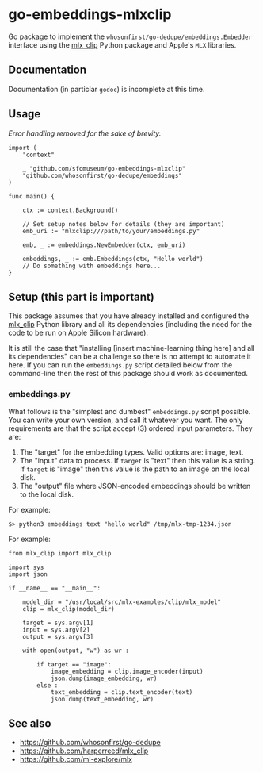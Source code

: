 # go-embeddings-mlxclip

Go package to implement the `whosonfirst/go-dedupe/embeddings.Embedder` interface using the [mlx_clip](https://github.com/harperreed/mlx_clip) Python package and Apple's `MLX` libraries.

## Documentation

Documentation (in particlar `godoc`) is incomplete at this time.

## Usage

_Error handling removed for the sake of brevity._

```
import (
	"context"

	_ "github.com/sfomuseum/go-embeddings-mlxclip"
	"github.com/whosonfirst/go-dedupe/embeddings"
)	
	
func main() {

	ctx := context.Background()

	// Set setup notes below for details (they are important)
	emb_uri := "mlxclip:///path/to/your/embeddings.py"
	
	emb, _ := embeddings.NewEmbedder(ctx, emb_uri)

	embeddings, _ := emb.Embeddings(ctx, "Hello world")
	// Do something with embeddings here...
}
```

## Setup (this part is important)

This package assumes that you have already installed and configured the [mlx_clip](https://github.com/harperreed/mlx_clip) Python library and all its dependencies (including the need for the code to be run on Apple Silicon hardware).

It is still the case that "installing [insert machine-learning thing here] and all its dependencies" can be a challenge so there is no attempt to automate it here. If you can run the `embeddings.py` script detailed below from the command-line then the rest of this package should work as documented.

### embeddings.py

What follows is the "simplest and dumbest" `embeddings.py` script possible. You can write your own version, and call it whatever you want. The only requirements are that the script accept (3) ordered input parameters. They are:

1. The "target" for the embedding types. Valid options are: image, text.
2. The "input" data to process. If `target` is "text" then this value is a string. If `target` is "image" then this value is the path to an image on the local disk.
3. The "output" file where JSON-encoded embeddings should be written to the local disk.

For example:

```
$> python3 embeddings text "hello world" /tmp/mlx-tmp-1234.json
```

For example:

```
from mlx_clip import mlx_clip

import sys
import json

if __name__ == "__main__":

    model_dir = "/usr/local/src/mlx-examples/clip/mlx_model"
    clip = mlx_clip(model_dir)

    target = sys.argv[1]
    input = sys.argv[2]
    output = sys.argv[3]

    with open(output, "w") as wr :

        if target == "image":
            image_embedding = clip.image_encoder(input)
            json.dump(image_embedding, wr)
        else :
            text_embedding = clip.text_encoder(text)
            json.dump(text_embedding, wr)
```

## See also

* https://github.com/whosonfirst/go-dedupe
* https://github.com/harperreed/mlx_clip
* https://github.com/ml-explore/mlx